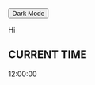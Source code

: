 <!DOCTYPE html>
<html lang="en">
<head>
    <meta charset="UTF-8">
    <meta name="viewport" content="width=device-width, initial-scale=1.0">
<!--     <title>Learn</title> -->
    <link rel="stylesheet" href="learn.css">
</head>
<body id="back">
    <section>
        <div class="tap">
     <button id="btn" class="btn" onclick="changeBackground()">
      <span>Dark Mode</span>
    </button>
  </div>
      <p>Hi 
 <span id="name"></span>
    </p>
   <div class="container">
     <h1>CURRENT TIME</h1>
     <div id="tick">
<div class="time" id="tme">12:00:00</div>
     </div>
   </div>
    </section>
    <script src="learn.js"></script>
</body>
</html>



